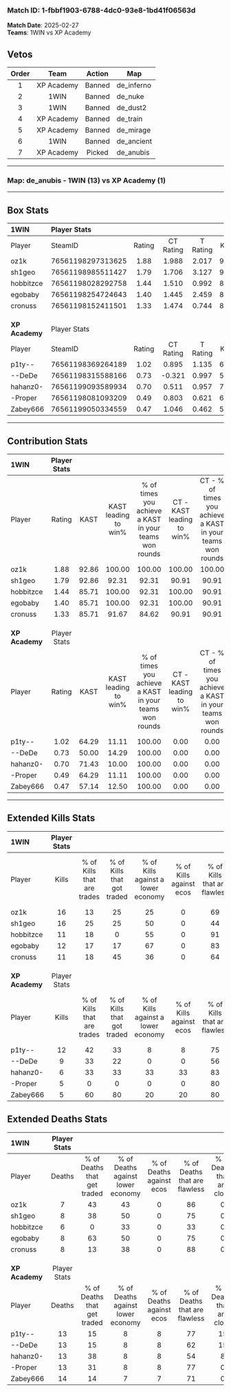 ### Match ID: 1-fbbf1903-6788-4dc0-93e8-1bd41f06563d  
**Match Date**: 2025-02-27  
**Teams**: 1WIN vs XP Academy  

## Vetos  

| Order | Team | Action | Map |
| :---: | :--: | :----: | --- |
| 1 | XP Academy | Banned | de_inferno |
| 2 | 1WIN | Banned | de_nuke |
| 3 | 1WIN | Banned | de_dust2 |
| 4 | XP Academy | Banned | de_train |
| 5 | XP Academy | Banned | de_mirage |
| 6 | 1WIN | Banned | de_ancient |
| 7 | XP Academy | Picked | de_anubis |

---  

### **Map**: de_anubis - 1WIN (13) vs XP Academy (1)  
---  

## Box Stats  

| **1WIN**       | Player Stats      |        |           |          |       |       |       |         |        |      |     |
| :- | :- | :-: | :-: | :-: | :-: | :-: | :-: | :-: | :-: | :-: | :-: |
| Player         | SteamID           | Rating | CT Rating | T Rating | KAST  |  ADR  | Kills | Assists | Deaths | K/D  | HS% |
| oz1k           | 76561198297313625 |  1.88  |   1.988   |  2.017   | 92.86 | 123.6 |  16   |    3    |   7    | 2.29 | 56  |
| sh1geo         | 76561198985511427 |  1.79  |   1.706   |  3.127   | 92.86 | 109.6 |  16   |    3    |   8    | 2.00 | 50  |
| hobbitzce      | 76561198028292758 |  1.44  |   1.510   |  0.992   | 85.71 | 79.9  |  11   |    6    |   6    | 1.83 | 36  |
| egobaby        | 76561198254724643 |  1.40  |   1.445   |  2.459   | 85.71 | 83.9  |  12   |    1    |   8    | 1.50 | 16  |
| cronuss        | 76561198152411501 |  1.33  |   1.474   |  0.744   | 85.71 | 77.8  |  11   |    3    |   8    | 1.38 | 45  |
|                |                   |        |           |          |       |       |       |         |        |      |     |
|                |                   |        |           |          |       |       |       |         |        |      |     |
|                |                   |        |           |          |       |       |       |         |        |      |     |
| **XP Academy** | Player Stats      |        |           |          |       |       |       |         |        |      |     |
| Player         | SteamID           | Rating | CT Rating | T Rating | KAST  |  ADR  | Kills | Assists | Deaths | K/D  | HS% |
| p1ty--         | 76561198369264189 |  1.02  |   0.895   |  1.135   | 64.29 | 77.4  |  12   |    0    |   13   | 0.92 | 50  |
| --DeDe         | 76561198315588166 |  0.73  |  -0.321   |  0.997   | 50.00 | 71.4  |   9   |    2    |   13   | 0.69 | 33  |
| hahanz0-       | 76561199093589934 |  0.70  |   0.511   |  0.957   | 71.43 | 65.4  |   6   |    5    |   13   | 0.46 | 100 |
| -Proper        | 76561198081093209 |  0.49  |   0.803   |  0.621   | 64.29 | 40.1  |   5   |    3    |   13   | 0.38 | 40  |
| Zabey666       | 76561199050334559 |  0.47  |   1.046   |  0.462   | 57.14 | 53.6  |   5   |    6    |   14   | 0.36 | 20  |
---  

## Contribution Stats  

| **1WIN**       | Player Stats |       |                      |                                                        |                           |                                                             |                          |                                                            |
| :- | :-: | :-: | :-: | :-: | :-: | :-: | :-: | :-: |
| Player         |    Rating    | KAST  | KAST leading to win% | % of times you achieve a KAST in your teams won rounds | CT - KAST leading to win% | CT - % of times you achieve a KAST in your teams won rounds | T - KAST leading to win% | T - % of times you achieve a KAST in your teams won rounds |
| oz1k           |     1.88     | 92.86 |        100.00        |                         100.00                         |          100.00           |                           100.00                            |          100.00          |                           100.00                           |
| sh1geo         |     1.79     | 92.86 |        92.31         |                         92.31                          |           90.91           |                            90.91                            |          100.00          |                           100.00                           |
| hobbitzce      |     1.44     | 85.71 |        100.00        |                         92.31                          |          100.00           |                            90.91                            |          100.00          |                           100.00                           |
| egobaby        |     1.40     | 85.71 |        100.00        |                         92.31                          |          100.00           |                            90.91                            |          100.00          |                           100.00                           |
| cronuss        |     1.33     | 85.71 |        91.67         |                         84.62                          |           90.91           |                            90.91                            |          100.00          |                           50.00                            |
|                |              |       |                      |                                                        |                           |                                                             |                          |                                                            |
|                |              |       |                      |                                                        |                           |                                                             |                          |                                                            |
|                |              |       |                      |                                                        |                           |                                                             |                          |                                                            |
| **XP Academy** | Player Stats |       |                      |                                                        |                           |                                                             |                          |                                                            |
| Player         |    Rating    | KAST  | KAST leading to win% | % of times you achieve a KAST in your teams won rounds | CT - KAST leading to win% | CT - % of times you achieve a KAST in your teams won rounds | T - KAST leading to win% | T - % of times you achieve a KAST in your teams won rounds |
| p1ty--         |     1.02     | 64.29 |        11.11         |                         100.00                         |           0.00            |                            0.00                             |          12.50           |                           100.00                           |
| --DeDe         |     0.73     | 50.00 |        14.29         |                         100.00                         |           0.00            |                            0.00                             |          14.29           |                           100.00                           |
| hahanz0-       |     0.70     | 71.43 |        10.00         |                         100.00                         |           0.00            |                            0.00                             |          11.11           |                           100.00                           |
| -Proper        |     0.49     | 64.29 |        11.11         |                         100.00                         |           0.00            |                            0.00                             |          14.29           |                           100.00                           |
| Zabey666       |     0.47     | 57.14 |        12.50         |                         100.00                         |           0.00            |                            0.00                             |          16.67           |                           100.00                           |
---  

## Extended Kills Stats  

| **1WIN**       | Player Stats |                            |                            |                                    |                         |                              |                                 |                                       |                    |           |
| :- | :-: | :-: | :-: | :-: | :-: | :-: | :-: | :-: | :-: | :-: |
| Player         |    Kills     | % of Kills that are trades | % of Kills that got traded | % of Kills against a lower economy | % of Kills against ecos | % of Kills that are flawless | % of Kills that are close duels | % of Kills that are assisted by flash | Pistol Round Kills | AWP Kills |
| oz1k           |      16      |             13             |             25             |                 25                 |            0            |              69              |                0                |                  13                   |         4          |     0     |
| sh1geo         |      16      |             25             |             25             |                 50                 |            0            |              44              |               13                |                   0                   |         4          |     0     |
| hobbitzce      |      11      |             18             |             0              |                 55                 |            0            |              91              |                0                |                   0                   |         0          |     0     |
| egobaby        |      12      |             17             |             17             |                 67                 |            0            |              83              |                8                |                   0                   |         0          |     6     |
| cronuss        |      11      |             18             |             45             |                 36                 |            0            |              64              |               18                |                   0                   |         2          |     0     |
|                |              |                            |                            |                                    |                         |                              |                                 |                                       |                    |           |
|                |              |                            |                            |                                    |                         |                              |                                 |                                       |                    |           |
|                |              |                            |                            |                                    |                         |                              |                                 |                                       |                    |           |
| **XP Academy** | Player Stats |                            |                            |                                    |                         |                              |                                 |                                       |                    |           |
| Player         |    Kills     | % of Kills that are trades | % of Kills that got traded | % of Kills against a lower economy | % of Kills against ecos | % of Kills that are flawless | % of Kills that are close duels | % of Kills that are assisted by flash | Pistol Round Kills | AWP Kills |
| p1ty--         |      12      |             42             |             33             |                 8                  |            8            |              75              |                0                |                   8                   |         1          |     2     |
| --DeDe         |      9       |             33             |             22             |                 0                  |            0            |              56              |                0                |                   0                   |         3          |     0     |
| hahanz0-       |      6       |             33             |             33             |                 33                 |           33            |              83              |                0                |                   0                   |         1          |     0     |
| -Proper        |      5       |             0              |             0              |                 0                  |            0            |              80              |                0                |                   0                   |         0          |     0     |
| Zabey666       |      5       |             60             |             80             |                 20                 |           20            |              80              |                0                |                   0                   |         1          |     0     |
## Extended Deaths Stats  

| **1WIN**       | Player Stats |                             |                                   |                          |                               |                            |                           |               |
| :- | :-: | :-: | :-: | :-: | :-: | :-: | :-: | :-: |
| Player         |    Deaths    | % of Deaths that get traded | % of Deaths against lower economy | % of Deaths against ecos | % of Deaths that are flawless | % of Deaths that are close | % of Deaths while blinded | Deaths to AWP |
| oz1k           |      7       |             43              |                43                 |            0             |              86               |             0              |            14             |       1       |
| sh1geo         |      8       |             38              |                50                 |            0             |              75               |             0              |             0             |       1       |
| hobbitzce      |      6       |              0              |                33                 |            0             |              33               |             0              |             0             |       0       |
| egobaby        |      8       |             63              |                50                 |            0             |              75               |             0              |             0             |       0       |
| cronuss        |      8       |             13              |                38                 |            0             |              88               |             0              |             0             |       0       |
|                |              |                             |                                   |                          |                               |                            |                           |               |
|                |              |                             |                                   |                          |                               |                            |                           |               |
|                |              |                             |                                   |                          |                               |                            |                           |               |
| **XP Academy** | Player Stats |                             |                                   |                          |                               |                            |                           |               |
| Player         |    Deaths    | % of Deaths that get traded | % of Deaths against lower economy | % of Deaths against ecos | % of Deaths that are flawless | % of Deaths that are close | % of Deaths while blinded | Deaths to AWP |
| p1ty--         |      13      |             15              |                 8                 |            8             |              77               |             15             |             0             |       1       |
| --DeDe         |      13      |             15              |                 8                 |            8             |              62               |             15             |             8             |       2       |
| hahanz0-       |      13      |             38              |                 8                 |            8             |              54               |             8              |             0             |       1       |
| -Proper        |      13      |             31              |                 8                 |            8             |              77               |             0              |             8             |       0       |
| Zabey666       |      14      |             14              |                 7                 |            7             |              71               |             0              |             0             |       2       |
